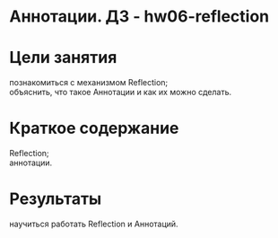 # Аннотации. ДЗ - hw06-reflection

# Цели занятия
познакомиться с механизмом Reflection;<br/>
объяснить, что такое Аннотации и как их можно сделать.

# Краткое содержание
Reflection;<br/>
аннотации.

# Результаты
научиться работать Reflection и Аннотаций.
